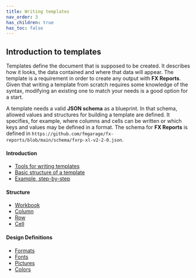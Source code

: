 ```yaml
---
title: Writing templates
nav_order: 3
has_children: true
has_toc: false
---
```


## Introduction to templates

Templates define the document that is supposed to be created. It describes how it looks, the data contained and where that data will appear. The template is a requirement in order to create any output with **FX Reports**. Given that writing a template from scratch requires some knowledge of the syntax, modifying an existing one to match your needs is a good option for a start.

A template needs a valid **JSON schema** as a blueprint. In that schema, allowed values and structures for building a template are defined. It specifies, for example, where columns and cells can be written or which keys and values may be defined in a format. The schema for **FX Reports** is defined in `https://github.com/fmgarage/fx-reports/blob/main/schema/fxrp-xl-v2-2-0.json`.

#### Introduction

- [Tools for writing templates](/writing-templates/tools)
- [Basic structure of a template](/writing-templates/structure)
- [Example, step-by-step](/writing-templates/bystep)

#### Structure

- [Workbook](/writing-templates/workbook)
- [Column](/writing-templates/column)
- [Row](/writing-templates/row)
- [Cell](/writing-templates/cell)

#### Design Definitions

- [Formats](/writing-templates/formats)
- [Fonts](/writing-templates/fonts)
- [Pictures](/writing-templates/pictures)
- [Colors](/writing-templates/colors)
